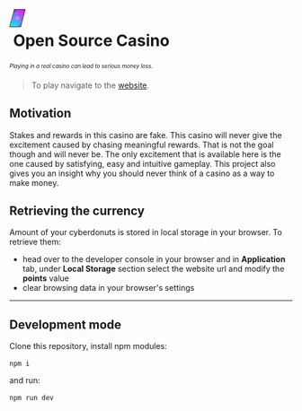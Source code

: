 <img align="left" height="32" src="./public/logo.png">

# &nbsp;**Open Source Casino**

<sub><sup>_Playing in a *real* casino can lead to serious money loss._</sup></sub>

> To play navigate to the [website](https://lucashazardous.github.io/OpenSourceCasino).

## Motivation

Stakes and rewards in this casino are fake. This casino will never give the excitement caused by chasing meaningful rewards. That is not the goal though and will never be. The only excitement that is available here is the one caused by satisfying, easy and intuitive gameplay. This project also gives you an insight why you should never think of a casino as a way to make money.

## Retrieving the currency

Amount of your cyberdonuts is stored in local storage in your browser. To retrieve them:

- head over to the developer console in your browser and in **Application** tab, under **Local Storage** section select the website url and modify the **points** value
- clear browsing data in your browser's settings

---

## Development mode

Clone this repository, install npm modules:

```
npm i
```

and run:

```
npm run dev
```
